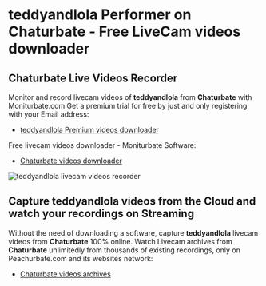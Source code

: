 # teddyandlola Performer on Chaturbate - Free LiveCam videos downloader

## Chaturbate Live Videos Recorder

Monitor and record livecam videos of **teddyandlola** from **Chaturbate** with Moniturbate.com
Get a premium trial for free by just and only registering with your Email address:
* [teddyandlola Premium videos downloader](https://moniturbate.com/request-demo-licence-key.html)

Free livecam videos downloader - Moniturbate Software:
* [Chaturbate videos downloader](https://moniturbate.com/moniturbate-download-software.html)

![teddyandlola livecam videos recorder](https://peachurnet.com/templates/moniturbate-software.png)


## Capture teddyandlola videos from the Cloud and watch your recordings on Streaming

Without the need of downloading a software, capture **teddyandlola** livecam videos from **Chaturbate** 100% online.
Watch Livecam archives from **Chaturbate** unlimitedly from thousands of existing recordings, only on Peachurbate.com and its websites network:
* [Chaturbate videos archives](https://peachurnet.com/)